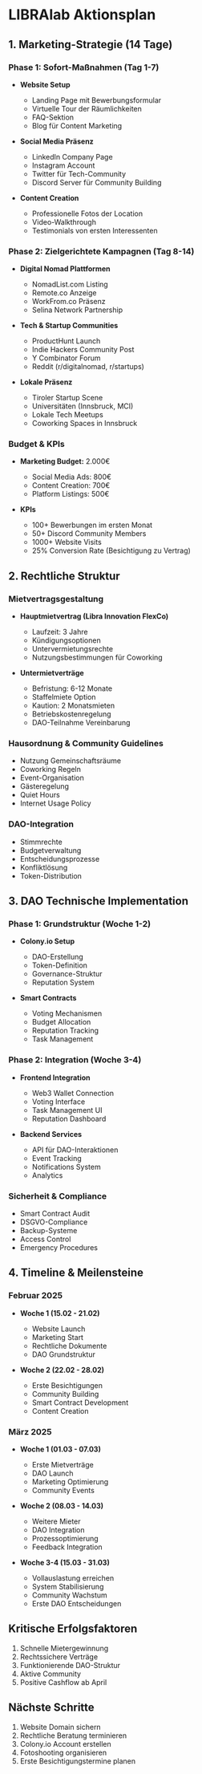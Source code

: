 # LIBRAlab Aktionsplan

## 1. Marketing-Strategie (14 Tage)

### Phase 1: Sofort-Maßnahmen (Tag 1-7)
- **Website Setup**
  - Landing Page mit Bewerbungsformular
  - Virtuelle Tour der Räumlichkeiten
  - FAQ-Sektion
  - Blog für Content Marketing

- **Social Media Präsenz**
  - LinkedIn Company Page
  - Instagram Account
  - Twitter für Tech-Community
  - Discord Server für Community Building

- **Content Creation**
  - Professionelle Fotos der Location
  - Video-Walkthrough
  - Testimonials von ersten Interessenten

### Phase 2: Zielgerichtete Kampagnen (Tag 8-14)
- **Digital Nomad Plattformen**
  - NomadList.com Listing
  - Remote.co Anzeige
  - WorkFrom.co Präsenz
  - Selina Network Partnership

- **Tech & Startup Communities**
  - ProductHunt Launch
  - Indie Hackers Community Post
  - Y Combinator Forum
  - Reddit (r/digitalnomad, r/startups)

- **Lokale Präsenz**
  - Tiroler Startup Scene
  - Universitäten (Innsbruck, MCI)
  - Lokale Tech Meetups
  - Coworking Spaces in Innsbruck

### Budget & KPIs
- **Marketing Budget:** 2.000€
  - Social Media Ads: 800€
  - Content Creation: 700€
  - Platform Listings: 500€

- **KPIs**
  - 100+ Bewerbungen im ersten Monat
  - 50+ Discord Community Members
  - 1000+ Website Visits
  - 25% Conversion Rate (Besichtigung zu Vertrag)

## 2. Rechtliche Struktur

### Mietvertragsgestaltung
- **Hauptmietvertrag (Libra Innovation FlexCo)**
  - Laufzeit: 3 Jahre
  - Kündigungsoptionen
  - Untervermietungsrechte
  - Nutzungsbestimmungen für Coworking

- **Untermietverträge**
  - Befristung: 6-12 Monate
  - Staffelmiete Option
  - Kaution: 2 Monatsmieten
  - Betriebskostenregelung
  - DAO-Teilnahme Vereinbarung

### Hausordnung & Community Guidelines
- Nutzung Gemeinschaftsräume
- Coworking Regeln
- Event-Organisation
- Gästeregelung
- Quiet Hours
- Internet Usage Policy

### DAO-Integration
- Stimmrechte
- Budgetverwaltung
- Entscheidungsprozesse
- Konfliktlösung
- Token-Distribution

## 3. DAO Technische Implementation

### Phase 1: Grundstruktur (Woche 1-2)
- **Colony.io Setup**
  - DAO-Erstellung
  - Token-Definition
  - Governance-Struktur
  - Reputation System

- **Smart Contracts**
  - Voting Mechanismen
  - Budget Allocation
  - Reputation Tracking
  - Task Management

### Phase 2: Integration (Woche 3-4)
- **Frontend Integration**
  - Web3 Wallet Connection
  - Voting Interface
  - Task Management UI
  - Reputation Dashboard

- **Backend Services**
  - API für DAO-Interaktionen
  - Event Tracking
  - Notifications System
  - Analytics

### Sicherheit & Compliance
- Smart Contract Audit
- DSGVO-Compliance
- Backup-Systeme
- Access Control
- Emergency Procedures

## 4. Timeline & Meilensteine

### Februar 2025
- **Woche 1 (15.02 - 21.02)**
  - Website Launch
  - Marketing Start
  - Rechtliche Dokumente
  - DAO Grundstruktur

- **Woche 2 (22.02 - 28.02)**
  - Erste Besichtigungen
  - Community Building
  - Smart Contract Development
  - Content Creation

### März 2025
- **Woche 1 (01.03 - 07.03)**
  - Erste Mietverträge
  - DAO Launch
  - Marketing Optimierung
  - Community Events

- **Woche 2 (08.03 - 14.03)**
  - Weitere Mieter
  - DAO Integration
  - Prozessoptimierung
  - Feedback Integration

- **Woche 3-4 (15.03 - 31.03)**
  - Vollauslastung erreichen
  - System Stabilisierung
  - Community Wachstum
  - Erste DAO Entscheidungen

## Kritische Erfolgsfaktoren
1. Schnelle Mietergewinnung
2. Rechtssichere Verträge
3. Funktionierende DAO-Struktur
4. Aktive Community
5. Positive Cashflow ab April

## Nächste Schritte
1. Website Domain sichern
2. Rechtliche Beratung terminieren
3. Colony.io Account erstellen
4. Fotoshooting organisieren
5. Erste Besichtigungstermine planen
